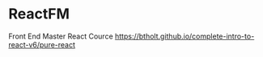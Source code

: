 # ReactFM
Front End Master React Cource
https://btholt.github.io/complete-intro-to-react-v6/pure-react
